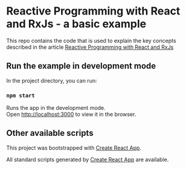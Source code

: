 # Reactive Programming with React and RxJs - a basic example

This repo contains the code that is used to explain the key concepts described in the article [Reactive Programming with React and RxJs](https://medium.com/p/88d2789e408a/edit)

## Run the example in development mode

In the project directory, you can run:

### `npm start`

Runs the app in the development mode.\
Open [http://localhost:3000](http://localhost:3000) to view it in the browser.

## Other available scripts

This project was bootstrapped with [Create React App](https://github.com/facebook/create-react-app).

All standard scripts generated by [Create React App](https://github.com/facebook/create-react-app) are available.
